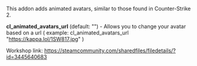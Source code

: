 This addon adds animated avatars, similar to those found in Counter-Strike 2.

**cl_animated_avatars_url** (default: "") - Allows you to change your avatar based on a url
( example: cl_animated_avatars_url "https://kappa.lol/1SW817.jpg" )

Workshop link: https://steamcommunity.com/sharedfiles/filedetails/?id=3445640683

